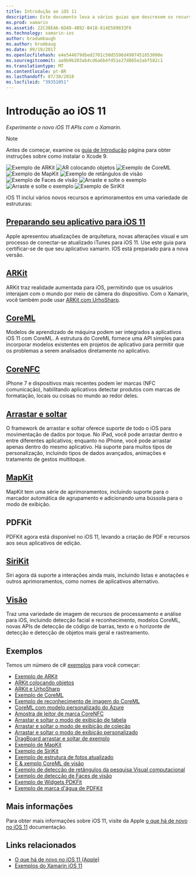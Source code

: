 ```yaml
---
title: Introdução ao iOS 11
description: Este documento leva a vários guias que descrevem os recursos do iOS 11, incluindo ARKit, CoreML, MapKit, PDFKit, SiriKit, a estrutura de visão e muito mais.
ms.prod: xamarin
ms.assetid: 22C38EA6-6DA9-4B92-B41B-814E589033F6
ms.technology: xamarin-ios
author: bradumbaugh
ms.author: brumbaug
ms.date: 09/19/2017
ms.openlocfilehash: e4e544679dbed2701c50d5596d4907451653090e
ms.sourcegitcommit: aa9b9b203ab4cd6a6b4fd51e27d865e2abf582c1
ms.translationtype: MT
ms.contentlocale: pt-BR
ms.lasthandoff: 07/30/2018
ms.locfileid: "39351051"
---
```

# <a name="introduction-to-ios-11"></a>Introdução ao iOS 11

_Experimente o novo iOS 11 APIs com o Xamarin._

> [!NOTE]
> Antes de começar, examine os [guia de Introdução](get-started.md) página para obter instruções sobre como instalar o Xcode 9.

![Exemplo de ARKit](images/arkit.png) ![AR colocando objetos](images/arkit2.png) ![Exemplo de CoreML](images/coreml.png) ![Exemplo de MapKit](images/mapkit.png) ![Exemplo de retângulos de visão](images/vision1.png) ![Exemplo de Faces de visão](images/vision2.png) ![Arraste e solte o exemplo](images/drag-drop.png) ![Arraste e solte o exemplo](images/drag-drop2.png) ![Exemplo de SiriKit](images/sirikit.png)

iOS 11 inclui vários novos recursos e aprimoramentos em uma variedade de estruturas:

## <a name="preparing-your-app-for-ios-11updating-your-appindexmd"></a>[Preparando seu aplicativo para iOS 11](updating-your-app/index.md)

Apple apresentou atualizações de arquitetura, novas alterações visual e um processo de conectar-se atualizado iTunes para iOS 11. Use este guia para certificar-se de que seu aplicativo xamarin. IOS está preparado para a nova versão.

## <a name="arkitarkitindexmd"></a>[ARKit](arkit/index.md)

ARKit traz realidade aumentada para iOS, permitindo que os usuários interajam com o mundo por meio de câmera do dispositivo.
Com o Xamarin, você também pode usar [ARKit com UrhoSharp](arkit/urhosharp.md).

## <a name="coremlcoremlmd"></a>[CoreML](coreml.md)

Modelos de aprendizado de máquina podem ser integrados a aplicativos iOS 11 com CoreML. A estrutura do CoreML fornece uma API simples para incorporar modelos existentes em projetos de aplicativo para permitir que os problemas a serem analisados diretamente no aplicativo.

## <a name="corenfccorenfcmd"></a>[CoreNFC](corenfc.md)

iPhone 7 e dispositivos mais recentes podem ler marcas (NFC comunicação), habilitando aplicativos detectar produtos com marcas de formatação, locais ou coisas no mundo ao redor deles.

## <a name="drag-and-dropdrag-and-dropmd"></a>[Arrastar e soltar](drag-and-drop.md)

O framework de arrastar e soltar oferece suporte de todo o iOS para movimentação de dados por toque. No iPad, você pode arrastar dentro e entre diferentes aplicativos; enquanto no iPhone, você pode arrastar apenas dentro do mesmo aplicativo. Há suporte para muitos tipos de personalização, incluindo tipos de dados avançados, animações e tratamento de gestos multitoque.

## <a name="mapkitmapkitmd"></a>[MapKit](mapkit.md)

MapKit tem uma série de aprimoramentos, incluindo suporte para o marcador automática de agrupamento e adicionando uma bússola para o modo de exibição.

## <a name="pdfkit"></a>PDFKit

PDFKit agora está disponível no iOS 11, levando a criação de PDF e recursos aos seus aplicativos de edição.

## <a name="sirikitsirikitmd"></a>[SiriKit](sirikit.md)

Siri agora dá suporte a interações ainda mais, incluindo listas e anotações e outros aprimoramentos, como nomes de aplicativos alternativo.

## <a name="visionvisionmd"></a>[Visão](vision.md)

Traz uma variedade de imagem de recursos de processamento e análise para iOS, incluindo detecção facial e reconhecimento, modelos CoreML, novas APIs de detecção de código de barras, texto e o horizonte de detecção e detecção de objetos mais geral e rastreamento.

## <a name="samples"></a>Exemplos

Temos um número de c# [exemplos](https://developer.xamarin.com/samples/ios/iOS11/) para você começar:

* [Exemplo de ARKit](https://developer.xamarin.com/samples/monotouch/ios11/ARKitSample/)
* [ARKit colocando objetos](https://developer.xamarin.com/samples/monotouch/ios11/ARKitPlacingObjects/)
* [ARKit e UrhoSharp](arkit/urhosharp.md)
* [Exemplo de CoreML](https://developer.xamarin.com/samples/monotouch/ios11/CoreML)
* [Exemplo de reconhecimento de imagem do CoreML](https://developer.xamarin.com/samples/monotouch/ios11/CoreMLImageRecognition)
* [CoreML com modelo personalizado do Azure](https://developer.xamarin.com/samples/monotouch/ios11/CoreMLAzureModel)
* [Amostra de leitor de marca CoreNFC](https://developer.xamarin.com/samples/monotouch/ios11/NFCTagReader/)
* [Arrastar e soltar o modo de exibição de tabela](https://developer.xamarin.com/samples/monotouch/ios11/DragAndDropTableView)
* [Arrastar e soltar o modo de exibição de coleção](https://developer.xamarin.com/samples/monotouch/ios11/DragAndDropCollectionView)
* [Arrastar e soltar o modo de exibição personalizado](https://developer.xamarin.com/samples/monotouch/ios11/DragAndDropCustomView)
* [DragBoard arrastar e soltar de exemplo](https://developer.xamarin.com/samples/monotouch/ios11/DragAndDropDragBoard)
* [Exemplo de MapKit](https://developer.xamarin.com/samples/monotouch/ios11/MapKitSample)
* [Exemplo de SiriKit](https://developer.xamarin.com/samples/monotouch/ios11/SiriKitSample/)
* [Exemplo de estrutura de fotos atualizado](https://developer.xamarin.com/samples/monotouch/ios11/SamplePhotoApp/)
* [E & xemplo CoreML de visão](https://developer.xamarin.com/samples/monotouch/ios11/CoreMLVision)
* [Exemplo de detecção de retângulos da pesquisa Visual computacional](https://developer.xamarin.com/samples/monotouch/ios11/VisionRects)
* [Exemplo de detecção de Faces de visão](https://developer.xamarin.com/samples/monotouch/ios11/VisionFaces)
* [Exemplo de Widgets PDKFit](https://developer.xamarin.com/samples/monotouch/ios11/PDFAnnotationWidgetsAdvanced)
* [Exemplo de marca d'água de PDFKit](https://developer.xamarin.com/samples/monotouch/ios11/PDFDocumentWatermark)

## <a name="more-information"></a>Mais informações

Para obter mais informações sobre iOS 11, visite da Apple [o que há de novo no iOS 11](https://developer.apple.com/ios/) documentação.


## <a name="related-links"></a>Links relacionados

- [O que há de novo no iOS 11 (Apple)](https://developer.apple.com/ios/)
- [Exemplos do Xamarin iOS 11](https://developer.xamarin.com/samples/ios/iOS11/)
